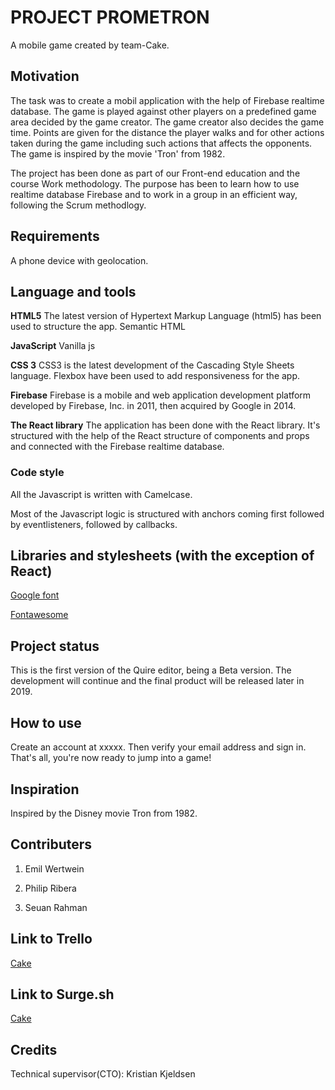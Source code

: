 # PROJECT PROMETRON
A mobile game created by team-Cake.

## Motivation
The task was to create a mobil application with the help of Firebase realtime database. The game is played against other players on a predefined game area decided by the game creator. The game creator also decides the game time. Points are given for the distance the player walks and for other actions taken during the game including such actions that affects the opponents. The game is inspired by the movie 'Tron' from 1982. 

The project has been done as part of our Front-end education and the course Work methodology. The purpose has been to learn how to use realtime database Firebase and to work in a group in an efficient way, following the Scrum methodlogy.

## Requirements
A phone device with geolocation.

## Language and tools

**HTML5**
The latest version of Hypertext Markup Language (html5) has been used to structure the app.
Semantic HTML

**JavaScript**
Vanilla js

**CSS 3**
CSS3 is the latest development of the Cascading Style Sheets language.
Flexbox have been used to add responsiveness for the app.

**Firebase**
Firebase is a mobile and web application development platform developed by Firebase, Inc. in 2011, then acquired by Google in 2014.  

**The React library**
The application has been done with the React library. It's structured with the help of the React structure of components and props and connected with the Firebase realtime database.  

### Code style
All the Javascript is written with Camelcase.

Most of the Javascript logic is structured with anchors coming first followed by eventlisteners, followed by callbacks.

## Libraries and stylesheets (with the exception of React)

[Google font](https://fonts.googleapis.com)

[Fontawesome](https://use.fontawesome.com)

## Project status
This is the first version of the Quire editor, being a Beta version. The development will continue and the final product will be released later in 2019.

## How to use
Create an account at xxxxx. Then verify your email address and sign in. That's all, you're now ready to jump into a game!

## Inspiration
Inspired by the Disney movie Tron from 1982.

## Contributers

1. Emil Wertwein

2. Philip Ribera

3. Seuan Rahman

## Link to Trello
[Cake](https://trello.com/b/VbyAeTe2/cake)

## Link to Surge.sh
[Cake](...)

## Credits
Technical supervisor(CTO): Kristian Kjeldsen
